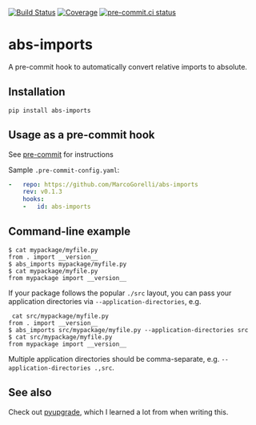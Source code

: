 [![Build Status](https://github.com/MarcoGorelli/abs-imports/workflows/tox/badge.svg)](https://github.com/MarcoGorelli/abs-imports/actions?workflow=tox)
[![Coverage](https://codecov.io/gh/MarcoGorelli/abs-imports/branch/main/graph/badge.svg)](https://codecov.io/gh/MarcoGorelli/abs-imports)
[![pre-commit.ci status](https://results.pre-commit.ci/badge/github/MarcoGorelli/abs-imports/main.svg)](https://results.pre-commit.ci/latest/github/MarcoGorelli/abs-imports/main)

abs-imports
===========

A pre-commit hook to automatically convert relative imports to absolute.

## Installation

```
pip install abs-imports
```

## Usage as a pre-commit hook

See [pre-commit](https://github.com/pre-commit/pre-commit) for instructions

Sample `.pre-commit-config.yaml`:

```yaml
-   repo: https://github.com/MarcoGorelli/abs-imports
    rev: v0.1.3
    hooks:
    -   id: abs-imports
```

## Command-line example

```console
$ cat mypackage/myfile.py
from . import __version__
$ abs_imports mypackage/myfile.py
$ cat mypackage/myfile.py
from mypackage import __version__
```

If your package follows the popular `./src` layout, you can pass your application directories via `--application-directories`, e.g.

```console
 cat src/mypackage/myfile.py
from . import __version__
$ abs_imports src/mypackage/myfile.py --application-directories src
$ cat src/mypackage/myfile.py
from mypackage import __version__
```

Multiple application directories should be comma-separate, e.g. `--application-directories .,src`.

## See also

Check out [pyupgrade](https://github.com/asottile/pyupgrade), which I learned a lot from when writing this.
